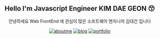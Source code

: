 <div align="center"> 

## Hello I'm Javascript Engineer KIM DAE GEON 😙

안녕하세요 Web FrontEnd 에 관심이 많은 소프트웨어 엔지니어 김대건 입니다

[![aboutme](https://img.shields.io/badge/ABOUT_ME_소개-151515?style=for-the-badge&logo=aboutdotme&logoColor=fff)](https://toothlessdev.gitbook.io/main)
[![blog](https://img.shields.io/badge/TECH_BLOG_기술블로그-151515?style=for-the-badge&logo=gitbook&logoColor=fff)](https://toothlessdev.gitbook.io/main)
[![portfolio](https://img.shields.io/badge/PORTFOLIO_포트폴리오-151515?style=for-the-badge&logo=github&logoColor=fff)](https://toothlessdev.github.io/)

</div>
